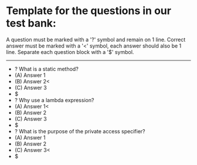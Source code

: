 # Template for the questions in our test bank:    
A question must be marked with a '?' symbol and remain on 1 line. 
Correct answer must be marked with a '<' symbol, each answer should also be 1 line.
Separate each question block with a '$' symbol.
***

* ? What is a static method?
* (A) Answer 1
* (B) Answer 2<
* (C) Answer 3
* $
* ? Why use a lambda expression?
* (A) Answer 1<
* (B) Answer 2
* (C) Answer 3
* $
* ? What is the purpose of the private access specifier?
* (A) Answer 1
* (B) Answer 2
* (C) Answer 3<
* $
